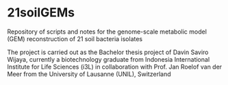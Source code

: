 # 21soilGEMs
Repository of scripts and notes for the genome-scale metabolic model (GEM) reconstruction of 21 soil bacteria isolates

The project is carried out as the Bachelor thesis project of Davin Saviro Wijaya, currently a biotechnology graduate from Indonesia International Institute for Life Sciences (i3L) in collaboration with Prof. Jan Roelof van der Meer from the University of Lausanne (UNIL), Switzerland
